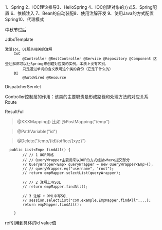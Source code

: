 1、Spring
2、IOC理论推导3、HelloSpring
4、IOC创建对象的方式5、Spring配置
6、依赖注入
7、Bean的自动装配8、使用注解开发
9、使用Java的方式配置Spring10、代理模式





中秋节过后

JdbcTemplate

```
激活IoC、DI服务相关的注解
    IoC
        @Controller @RestController @Service @Repository @Component 这些注解都可以让Spring来创建对应类的实例，本质上没有区别，
        只是通过单词的含义表明这个类的身份（它是干什么的）
    DI
        @AutoWired @Resource
```

DispatcherServlet

Controller控制层的作用：该类的主要职责是形成路径和处理方法的对应关系 Route

ResultFul

>@XXXMapping()	比如 @PostMapping("/emp")





>@PathVariable("id")



>@Delete("/emp/{id}/office/{xyz}")

```
  public List<Emp> findAll() {
        // // 1 OOP风格
        // // QueryWrapper主要用来以OOP的方式组装where提交部分
        // QueryWrapper<Emp> queryWrapper = new QueryWrapper<Emp>();
        // // queryWrapper.eq("username", "root");
        // return empMapper.selectList(queryWrapper);

        // // 2 注解上写SQL
        // return empMapper.findAll();

        // 3 注解 + XML中写SQL
        // session.selectList("com.example.EmpMapper.findAll",...);
        return empMapper.findAll();

    }
```

ref引用到具体的id value值